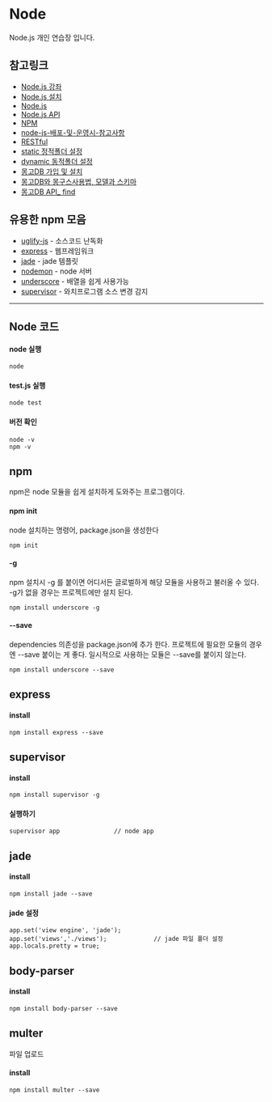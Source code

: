 # Node
Node.js 개인 연습장 입니다.

## 참고링크
* [Node.js 강좌](http://m.blog.naver.com/azure0777/220461355508)
* [Node.js 설치](http://m.blog.naver.com/azure0777/220464281360)
* [Node.js](https://nodejs.org/en/)
* [Node.js API](https://nodejs.org/dist/latest-v6.x/docs/api/)
* [NPM](https://npmjs.com)
* [node-js-배포-및-운영시-참고사항](http://avilos.codes/server/nodejs/node-js-%EB%B0%B0%ED%8F%AC-%EB%B0%8F-%EC%9A%B4%EC%98%81%EC%8B%9C-%EC%B0%B8%EA%B3%A0%EC%82%AC%ED%95%AD/)
* [RESTful](http://blog.naver.com/azure0777/220508108759)
* [static 정적폴더 설정](http://m.blog.naver.com/azure0777/220469049820)
* [dynamic 동적폴더 설정](http://m.blog.naver.com/azure0777/220475344428)
* [몽고DB 가입 및 설치](http://blog.naver.com/azure0777/220482056110)
* [몽고DB와 몽구스사용법, 모델과 스키마](http://blog.naver.com/azure0777/220482056110)
* [몽고DB API_ find](http://mongoosejs.com/docs/api.html#model_Model.find)

## 유용한 npm 모음
* [uglify-js](https://www.npmjs.com/package/uglify-js) - 소스코드 난독화
* [express](https://www.npmjs.com/package/express) - 웹프레임워크
* [jade](https://jade-lang.com) - jade 템플릿
* [nodemon](https://www.npmjs.com/package/nodemon) - node 서버
* [underscore](http://underscorejs.org/) - 배열을 쉽게 사용가능
* [supervisor](https://www.npmjs.com/package/supervisor) - 와치프로그램 소스 변경 감지

---

## Node 코드

#### node 실행
```
node
```

#### test.js 실행
```
node test
```

#### 버전 확인
```
node -v
npm -v
```

## npm
npm은 node 모듈을 쉽게 설치하게 도와주는 프로그램이다.
#### npm init
node 설치하는 명령어, package.json을 생성한다
```
npm init
```
#### -g
npm 설치시 -g 를 붙이면 어디서든 글로벌하게 해당 모듈을 사용하고 불러올 수 있다. -g가 없을 경우는 프로젝트에만 설치 된다.
```
npm install underscore -g
```
#### --save
dependencies 의존성을 package.json에 추가 한다. 프로젝트에 필요한 모듈의 경우엔 --save 붙이는 게 좋다. 일시적으로 사용하는 모듈은  --save를 붙이지 않는다.
```
npm install underscore --save
```

## express
#### install
```
npm install express --save
```

## supervisor
#### install
```
npm install supervisor -g
```
#### 실행하기
```
supervisor app               // node app
```

## jade
#### install
```
npm install jade --save
```
#### jade 설정
```
app.set('view engine', 'jade');
app.set('views','./views');             // jade 파일 폴더 설정
app.locals.pretty = true;
```

## body-parser
#### install
```
npm install body-parser --save
```

## multer
파일 업로드 
#### install
```
npm install multer --save
```


